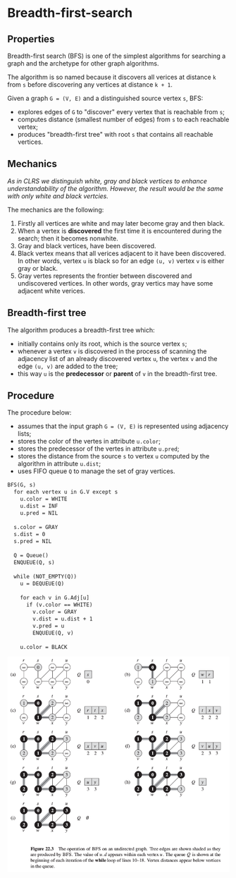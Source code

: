 # Breadth-first-search

## Properties

Breadth-first search (BFS) is one of the simplest algorithms for searching a graph and the archetype for other graph algorithms.

The algorithm is so named because it discovers all verices at distance `k` from `s` before discovering any vertices at distance `k + 1`.

Given a graph `G = (V, E)` and a distinguished source vertex `s`, BFS:
* explores edges of `G` to "discover" every vertex that is reachable from `s`;
* computes distance (smallest number of edges) from `s` to each reachable vertex;
* produces "breadth-first tree" with root `s` that contains all reachable vertices.

## Mechanics

*As in CLRS we distinguish white, gray and black vertices to enhance understandability of the algorithm.*
*However, the result would be the same with only white and black vertcies.*

The mechanics are the following:
1. Firstly all vertices are white and may later become gray and then black.
2. When a vertex is **discovered** the first time it is encountered during the search; then it becomes nonwhite.
3. Gray and black vertices, have been discovered.
4. Black vertex means that all verices adjacent to it have been discovered. In other words, vertex `u` is black so for an edge `(u, v)` vertex `v` is either gray or black.
5. Gray vertes represents the frontier between discovered and undiscovered vertices. In other words, gray vertics may have some adjacent white verices.

## Breadth-first tree

The algorithm produces a breadth-first tree which:
* initially contains only its root, which is the source vertex `s`;
* whenever a vertex `v` is discovered in the process of scanning the adjacency list of an already discovered vertex `u`, the vertex `v` and the edge `(u, v)` are added to the tree;
* this way `u` is the **predecessor** or **parent** of `v` in the breadth-first tree.

## Procedure

The procedure below:
* assumes that the input graph `G = (V, E)` is represented using adjacency lists;
* stores the color of the vertes in attribute `u.color`;
* stores the predecessor of the vertes in attribute `u.pred`;
* stores the distance from the source `s` to vertex `u` computed by the algorithm in attribute `u.dist`;
* uses FIFO queue `Q` to manage the set of gray vertices.

```
BFS(G, s)
  for each vertex u in G.V except s
    u.color = WHITE
    u.dist = INF
    u.pred = NIL

  s.color = GRAY
  s.dist = 0
  s.pred = NIL

  Q = Queue()
  ENQUEUE(Q, s)

  while (NOT_EMPTY(Q))
    u = DEQUEUE(Q)

    for each v in G.Adj[u]
      if (v.color == WHITE)
        v.color = GRAY
        v.dist = u.dist + 1
        v.pred = u
        ENQUEUE(Q, v)

    u.color = BLACK
```

![BFS schema in CLRS](./images/bfs_schema.png)


